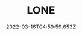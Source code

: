 ---
templateKey: cam-sub-page
thumbnail: /img/cam/lon/DSC_0301-2.jpg
thumbnails:
  - image: /img/cam/lon/DSC_0300-2.jpg
  - image: /img/cam/lon/DSC_0301-2.jpg
  - image: /img/cam/lon/2.jpg
date: 2022-03-16T04:59:59.653Z
title: LONE
description: ""
---